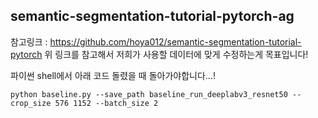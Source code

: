 ## semantic-segmentation-tutorial-pytorch-ag

참고링크 : https://github.com/hoya012/semantic-segmentation-tutorial-pytorch
위 링크를 참고해서 저희가 사용할 데이터에 맞게 수정하는게 목표입니다!

파이썬 shell에서 아래 코드 돌렸을 때 돌아가야합니다...!
```
python baseline.py --save_path baseline_run_deeplabv3_resnet50 --crop_size 576 1152 --batch_size 2
```
